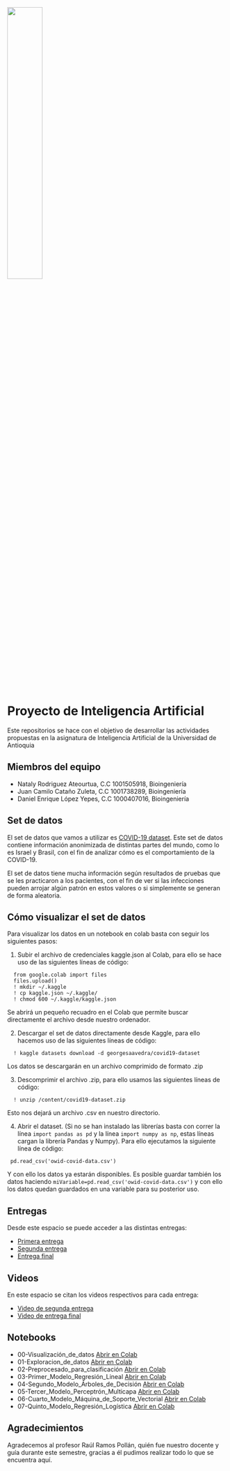 <img src="https://www.udea.edu.co/wps/wcm/connect/udea/721b156e-f6bc-4dc8-8595-8b4731c9a8c7/facultad-ingenieria.png?MOD=AJPERES&CVID=nc5CqsS" width=40% height=40% >


# Proyecto  de Inteligencia Artificial

Este repositorios se hace con el objetivo de desarrollar las actividades propuestas en la asignatura
de Inteligencia Artificial de la Universidad de Antioquia


## Miembros del equipo

- Nataly Rodriguez Ateourtua, C.C 1001505918, Bioingeniería
- Juan Camilo Cataño Zuleta, C.C 1001738289, Bioingeniería
- Daniel Enrique López Yepes, C.C 1000407016, Bioingeniería


## Set de datos

El set de datos que vamos a utilizar es [COVID-19 dataset](https://www.kaggle.com/datasets/georgesaavedra/covid19-dataset).
Este set de datos contiene información anonimizada de distintas partes del mundo, como lo es
Israel y Brasil, con el fin de analizar cómo es el comportamiento de la COVID-19.

El set de datos tiene mucha información según resultados de pruebas que se les practicaron
a los pacientes, con el fin de ver si las infecciones pueden arrojar algún patrón en estos
valores o si simplemente se generan de forma aleatoria.

## Cómo visualizar el set de datos

Para visualizar los datos en un notebook en colab basta con seguir los siguientes pasos:

1. Subir el archivo de credenciales kaggle.json al Colab, para ello se hace uso de las siguientes líneas de código:
    
```
  from google.colab import files
  files.upload()
  ! mkdir ~/.kaggle
  ! cp kaggle.json ~/.kaggle/
  ! chmod 600 ~/.kaggle/kaggle.json
```

Se abrirá un pequeño recuadro en el Colab que permite buscar directamente el archivo desde nuestro ordenador.

2. Descargar el set de datos directamente desde Kaggle, para ello hacemos uso de las siguientes líneas de código:

```
  ! kaggle datasets download -d georgesaavedra/covid19-dataset
```

Los datos se descargarán en un archivo comprimido de formato .zip

3. Descomprimir el archivo .zip, para ello usamos las siguientes líneas de código: 

```
  ! unzip /content/covid19-dataset.zip
```

Esto nos dejará un archivo .csv en nuestro directorio.

4. Abrir el dataset. (Si no se han instalado las librerías basta con correr la línea `import pandas as pd` y la línea `import numpy as np`, estas líneas cargan la librería Pandas y Numpy). Para ello ejecutamos la siguiente línea de código:

```
 pd.read_csv('owid-covid-data.csv') 
```

Y con ello los datos ya estarán disponibles. Es posible guardar también los datos haciendo ` miVariable=pd.read_csv('owid-covid-data.csv') ` y con ello los datos quedan guardados en una variable para su posterior uso.

## Entregas

Desde este espacio se puede acceder a las distintas entregas:
- [Primera entrega](https://github.com/NatalyRodriguez06/InteligenciaArtificialUdeA_Proyecto-/blob/main/PROYECTO_ENTREGA1.pdf)
- [Segunda entrega](https://github.com/NatalyRodriguez06/InteligenciaArtificialUdeA_Proyecto-/blob/main/PROYECTO_ENTREGA2.pdf)
- [Entrega final](https://github.com/NatalyRodriguez06/InteligenciaArtificialUdeA_Proyecto-/blob/main/PROYECTO_INFORME_FINAL.pdf)

## Videos

En este espacio se citan los videos respectivos para cada entrega:
- [Video de segunda entrega](https://youtu.be/JZYvBkXeqlo)
- [Video de entrega final](https://youtu.be/09nPtlonFYM)

## Notebooks

- 00-Visualización_de_datos [Abrir en Colab](https://colab.research.google.com/drive/1J0AHXn_1rpKEV7BYqP97OF-AP7u-i_73?usp=sharing)
- 01-Exploracion_de_datos [Abrir en Colab](https://colab.research.google.com/drive/1t7Hx43ng7wRH7bfk3ubl4hvc_WJT7wwf?usp=sharing)
- 02-Preprocesado_para_clasificación [Abrir en Colab](https://colab.research.google.com/drive/1FaWe5NcIFUU7UDhrMZByjnRHizD2kpud?usp=sharing)
- 03-Primer_Modelo_Regresión_Lineal [Abrir en Colab](https://colab.research.google.com/drive/16dxO2VbSLnJAbqaqDkOcUt-aCfO9El-R?usp=sharing)
- 04-Segundo_Modelo_Árboles_de_Decisión [Abrir en Colab](https://colab.research.google.com/drive/1H8aU1viJCA9d8kyVJTurBvQZFiVHElZD?usp=sharing)
- 05-Tercer_Modelo_Perceptrón_Multicapa [Abrir en Colab](https://colab.research.google.com/drive/1axxiZSsISRDT7VXkEYwXxWqHmhQxlJwA?usp=sharing)
- 06-Cuarto_Modelo_Máquina_de_Soporte_Vectorial [Abrir en Colab](https://colab.research.google.com/drive/1j0jD-Y9N4FMEsZwtBw4ckqzNQhzjlS2j?usp=sharing)
- 07-Quinto_Modelo_Regresión_Logística [Abrir en Colab](https://colab.research.google.com/drive/1JSby_teJkdbeh8SBfH86LtdJeX77gfKS?usp=sharing)

## Agradecimientos

Agradecemos al profesor Raúl Ramos Pollán, quién fue nuestro docente y guía durante este semestre, gracias a él pudimos realizar todo lo que se encuentra aquí.
